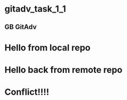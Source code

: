 # gitadv_task_1_1
## GB GitAdv

# Hello from local repo
# Hello back from remote repo

# Conflict!!!!
